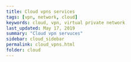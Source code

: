 ```yaml
---
title: Cloud vpns services
tags: [vpn, network, cloud]
keywords: cloud, vpn, virtual private network
last_updated: May 17, 2019
summary: "Cloud vpn servuces"
sidebar: cloud_sidebar
permalink: cloud_vpns.html
folder: cloud
---
```

